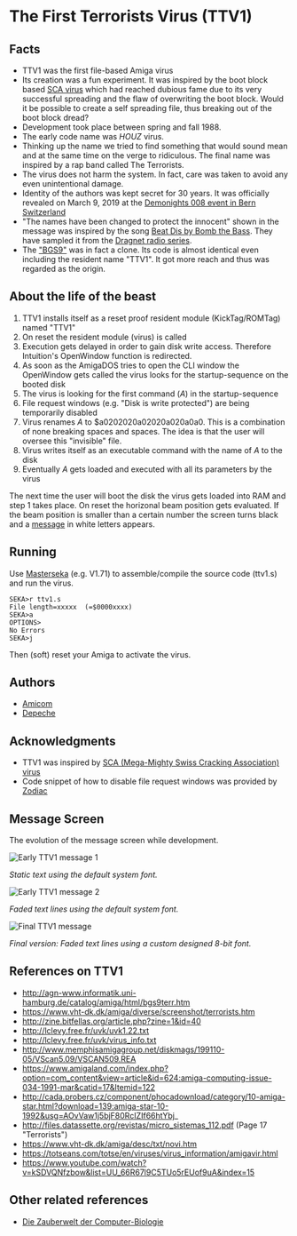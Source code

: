 # The First Terrorists Virus (TTV1)

## Facts
- TTV1 was the first file-based Amiga virus
- Its creation was a fun experiment. It was inspired by the boot block based [SCA virus](https://www.sca.ch/amiga/virus/sca-virus.html) which had reached dubious fame due to its very successful spreading and the flaw of overwriting the boot block. Would it be possible to create a self spreading file, thus breaking out of the boot block dread?
- Development took place between spring and fall 1988.
- The early code name was *HOUZ* virus.
- Thinking up the name we tried to find something that would sound mean and at the same time on the verge to ridiculous. The final name was inspired by a rap band called The Terrorists.
- The virus does not harm the system. In fact, care was taken to avoid any even unintentional damage.
- Identity of the authors was kept secret for 30 years. It was officially revealed on March 9, 2019 at the [Demonights 008 event in Bern Switzerland](https://slack-files.com/T0K11HLNQ-FFFCSC7N3-6f346eb498
)
- "The names have been changed to protect the innocent" shown in the message was inspired by the song [Beat Dis by Bomb the Bass](https://en.wikipedia.org/wiki/Beat_Dis). They have sampled it from the [Dragnet radio series](https://en.wikipedia.org/wiki/Dragnet_(radio_series)).
- The ["BGS9"](http://agn-www.informatik.uni-hamburg.de/catalog/amiga/html/bgs91.htm) was in fact a clone. Its code is almost identical even including the resident name "TTV1". It got more reach and thus was regarded as the origin.

## About the life of the beast
1. TTV1 installs itself as a reset proof resident module (KickTag/ROMTag) named "TTV1"
1. On reset the resident module (virus) is called
1. Execution gets delayed in order to gain disk write access. Therefore Intuition's OpenWindow function is redirected.
1. As soon as the AmigaDOS tries to open the CLI window the OpenWindow gets called the virus looks for the startup-sequence on the booted disk
1. The virus is looking for the first command (*A*) in the startup-sequence
1. File request windows (e.g. "Disk is write protected") are being temporarily disabled
1. Virus renames *A* to $a0202020a02020a020a0a0. This is a combination of none breaking spaces and spaces. The idea is that the user will oversee this "invisible" file.
1. Virus writes itself as an executable command with the name of *A* to the disk
1. Eventually *A* gets loaded and executed with all its parameters by the virus

The next time the user will boot the disk the virus gets loaded into RAM and step 1 takes place. On reset the horizonal beam position gets evaluated. If the beam position is smaller than a certain number the screen turns black and a [message](#message-screen) in white letters appears.

## Running
Use [Masterseka](http://www.pouet.net/search.php?what=masterseka&type=prod) (e.g. V1.71) to assemble/compile the source code (ttv1.s) and run the virus.

```
SEKA>r ttv1.s
File length=xxxxx  (=$0000xxxx)
SEKA>a
OPTIONS>
No Errors
SEKA>j
```
Then (soft) reset your Amiga to activate the virus.

## Authors
* [Amicom](https://twitter.com/friedepeace)
* [Depeche](https://twitter.com/roger_wetzel)

## Acknowledgments
- TTV1 was inspired by [SCA (Mega-Mighty Swiss Cracking Association) virus](https://www.sca.ch/amiga/virus/sca-virus.html)
- Code snippet of how to disable file request windows was provided by [Zodiac](http://janeway.exotica.org.uk/author.php?id=5548)

## Message Screen
The evolution of the message screen while development.

![Early TTV1 message 1](https://roger-wetzel.github.io/images/ttv1_pre1.png)

_Static text using the default system font._


![Early TTV1 message 2](https://roger-wetzel.github.io/images/ttv1_pre2.gif)

_Faded text lines using the default system font._


![Final TTV1 message](https://roger-wetzel.github.io/images/ttv1.gif)

_Final version: Faded text lines using a custom designed 8-bit font._

## References on TTV1
* http://agn-www.informatik.uni-hamburg.de/catalog/amiga/html/bgs9terr.htm
* https://www.vht-dk.dk/amiga/diverse/screenshot/terrorists.htm
* http://zine.bitfellas.org/article.php?zine=1&id=40
* http://lclevy.free.fr/uvk/uvk1.22.txt
* http://lclevy.free.fr/uvk/virus_info.txt
* http://www.memphisamigagroup.net/diskmags/199110-05/VScan5.09/VSCAN509.REA
* https://www.amigaland.com/index.php?option=com_content&view=article&id=624:amiga-computing-issue-034-1991-mar&catid=17&Itemid=122
* http://cada.probers.cz/component/phocadownload/category/10-amiga-star.html?download=139:amiga-star-10-1992&usg=AOvVaw1j5bjF80RcIZIf66htYbj_
* http://files.datassette.org/revistas/micro_sistemas_112.pdf (Page 17 "Terrorists")
* https://www.vht-dk.dk/amiga/desc/txt/novi.htm
* https://totseans.com/totse/en/viruses/virus_information/amigavir.html
* https://www.youtube.com/watch?v=kSDVQNfzbow&list=UU_66R67l9C5TUo5rEUof9uA&index=15

## Other related references
* [Die Zauberwelt der Computer-Biologie](https://www.sca.ch/amiga/virus/sca-virus-protector.html)

